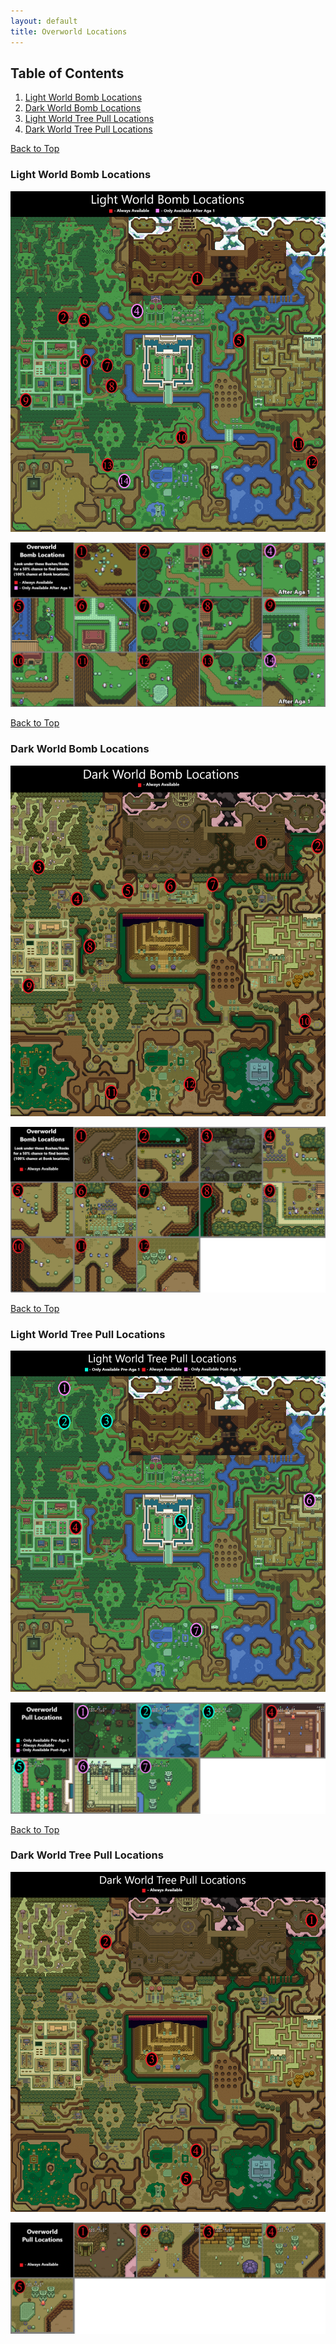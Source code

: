 ```yaml
---
layout: default
title: Overworld Locations
---
```

[//]: # (Top Anchor)
<a name="top"></a>

## Table of Contents

1. [Light World Bomb Locations](#light-world-bomb-locations)
2. [Dark World Bomb Locations](#dark-world-bomb-locations)
3. [Light World Tree Pull Locations](#light-world-tree-pull-locations)
4. [Dark World Tree Pull Locations](#dark-world-tree-pull-locations)

[Back to Top](#top)
### Light World Bomb Locations

![Bomb Locations Light World Map](/images/alttpr/locations/bomb-locations-light-world-map.png)

![Bomb Locations Light World](/images/alttpr/locations/bomb-locations-light.png)


[Back to Top](#top)
### Dark World Bomb Locations

![Bomb Locations Dark World Map](/images/alttpr/locations/bomb-locations-dark-world-map.png)

![Bomb Locations Dark World](/images/alttpr/locations/bomb-locations-dark.png)

[Back to Top](#top)
### Light World Tree Pull Locations

![Tree Pull Locations Light World Map](/images/alttpr/locations/pull-locations-light-world-map.png)

![Tree Pull Locations Dark World](/images/alttpr/locations/pull-locations-light.png)

[Back to Top](#top)
### Dark World Tree Pull Locations

![Tree Pull Locations Dark World Map](/images/alttpr/locations/pull-locations-dark-world-map.png)

![Tree Pull Locations Dark World](/images/alttpr/locations/pull-locations-dark.png)